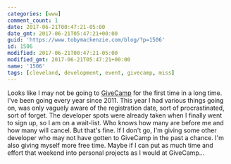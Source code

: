 ```yaml
---
categories: [www]
comment_count: 1
date: 2017-06-21T00:47:21-05:00
date_gmt: 2017-06-21T05:47:21+00:00
guid: 'https://www.tobymackenzie.com/blog/?p=1506'
id: 1506
modified: 2017-06-21T00:47:21-05:00
modified_gmt: 2017-06-21T05:47:21+00:00
name: '1506'
tags: [cleveland, development, event, givecamp, miss]
---
```


Looks like I may not be going to [GiveCamp](http://clevelandgivecamp.org/) for the first time in a long time.  I've been going every year since 2011.<!--more-->  This year I had various things going on, was only vaguely aware of the registration date, sort of procrastinated, sort of forget.  The developer spots were already taken when I finally went to sign up, so I am on a wait-list.  Who knows how many are before me and how many will cancel.  But that's fine.  If I don't go, I'm giving some other developer who may not have gotten to GiveCamp in the past a chance.  I'm also giving myself more free time.  Maybe if I can put as much time and effort that weekend into personal projects as I would at GiveCamp…
